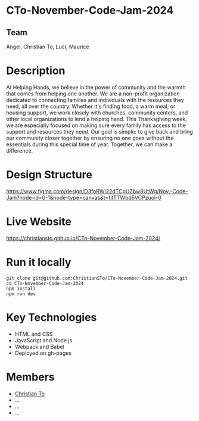 # CTo-November-Code-Jam-2024

## Team
Angel, Christian To, Luci, Maurice

# Description
At Helping Hands, we believe in the power of community and the warmth that comes from helping one another. We are a non-profit organization dedicated to connecting families and individuals with the resources they need, all over the country. Whether it's finding food, a warm meal, or housing support, we work closely with churches, community centers, and other local organizations to lend a helping hand. This Thanksgiving week, we are especially focused on making sure every family has access to the support and resources they need. Our goal is simple: to give back and bring our community closer together by ensuring no one goes without the essentials during this special time of year. Together, we can make a difference.


# Design Structure
https://www.figma.com/design/D3foRWi22dTCpUZbw8UtWg/Nov.-Code-Jam?node-id=0-1&node-type=canvas&t=fjtTTWbd5VCPzuol-0

# Live Website
https://christiansto.github.io/CTo-November-Code-Jam-2024/

# Run it locally
```
git clone git@github.com:ChristianSTo/CTo-November-Code-Jam-2024.git
cd CTo-November-Code-Jam-2024
npm install
npm run dev

```

# Key Technologies
+ HTML and CSS
+ JavaScript and Node.js.
+ Webpack and Babel
+ Deployed on gh-pages

# Members
+ [Christian To](https://github.com/ChristianSTo)
+ ...
+ ...
+ ...
